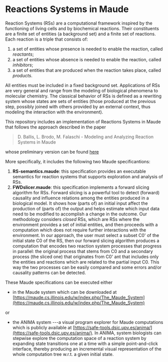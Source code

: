 # Reactions Systems in Maude

Reaction Systems (RSs) are a computational framework inspired by the functioning of living cells and 
by biochemical reactions. Their constituents are a finite set of entities (a background set) and 
a finite set of reactions. Each reaction is a triple that consists of: 
1. a set of entities whose presence is needed to enable the reaction, called *reactants*;
2. a set of entities whose absence is needed to enable the reaction, called *inhibitors*;
3. a set of entities that are produced when the reaction takes place, called *products*.

All entities must be included in a fixed background set.
Applications of RSs are very general and range from the modeling of biological phenomena to molecular chemistry.
The classical behavior of RSs is defined as a rewriting system whose states are sets of entities (those produced at the previous step, possibly joined with others provided by an external context, thus modeling the interaction with the environment).

This repository includes an implementation of Reactions Systems in Maude that follows the approach described in the paper

> D. Ballis, L. Brodo, M. Falaschi - Modeling and Analyzing Reaction Systems in Maude

whose preliminary version can be found [here](https://users.dimi.uniud.it/~demis.ballis)

More specifically, it includes the following two Maude specificantions:

1. **RS-semantics.maude**: this specification provides an executable semantics for reaction systems that supports exploration and analysis of RSs.
2. **FWDslicer.maude**: this specification implements a forward slicing algorithm for RSs. Forward slicing is a powerful tool to detect (forward) causality and influence relations among the entities produced in a biological model. It shows how (parts of) an initial input affect the production of (parts of) the output and helps estimate which input data need to be modified to accomplish a change in the outcome.
Our methodology considers *closed* RSs, which are RSs where the environment provides a set of initial entities, and then proceeds with a computation which does not require further interactions with the environment. In our approach, the user must select a subset C0' of the initial state C0 of the RS, then our forward slicing algorithm produces a computation that encodes two reaction system processes that progress in parallel: the original process that stems from C0 and a secondary process (the sliced one) that originates from C0' ant that includes only the entities and reactions which are related to the partial input C0.
This way the two processes can be easily compared and some errors and/or causality patterns can be detected.

These Maude specifications can be executed either

- in the Maude system which can be downloaded at [https://maude.cs.illinois.edu/w/index.php/The_Maude_System](https://maude.cs.illinois.edu/w/index.php/The_Maude_System)

or

- the ANIMA system ---a visual program explorer for Maude computations which is publicly available
at [https://safe-tools.dsic.upv.es/anima/](https://safe-tools.dsic.upv.es/anima/). In ANIMA, system biologists can stepwise explore the computation space
of a reaction system by expanding state transitions one at a time with a simple point-and-click interface, thereby producing an incremental visual representation
of the whole computation tree w.r.t. a given initial state. 
